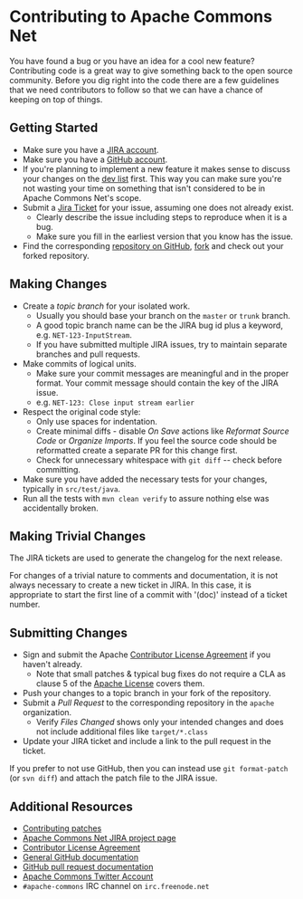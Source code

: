 <!---
 Licensed to the Apache Software Foundation (ASF) under one or more
 contributor license agreements.  See the NOTICE file distributed with
 this work for additional information regarding copyright ownership.
 The ASF licenses this file to You under the Apache License, Version 2.0
 (the "License"); you may not use this file except in compliance with
 the License.  You may obtain a copy of the License at

      http://www.apache.org/licenses/LICENSE-2.0

 Unless required by applicable law or agreed to in writing, software
 distributed under the License is distributed on an "AS IS" BASIS,
 WITHOUT WARRANTIES OR CONDITIONS OF ANY KIND, either express or implied.
 See the License for the specific language governing permissions and
 limitations under the License.
-->
<!---
 +======================================================================+
 |****                                                              ****|
 |****      THIS FILE IS GENERATED BY THE COMMONS BUILD PLUGIN      ****|
 |****                    DO NOT EDIT DIRECTLY                      ****|
 |****                                                              ****|
 +======================================================================+
 | TEMPLATE FILE: contributing-md-template.md                           |
 | commons-build-plugin/trunk/src/main/resources/commons-xdoc-templates |
 +======================================================================+
 |                                                                      |
 | 1) Re-generate using: mvn commons-build:contributing-md              |
 |                                                                      |
 | 2) Set the following properties in the component's pom:              |
 |    - commons.jira.id  (required, alphabetic, upper case)             |
 |                                                                      |
 | 3) Example Properties                                                |
 |                                                                      |
 |  <properties>                                                        |
 |    <commons.jira.id>MATH</commons.jira.id>                           |
 |  </properties>                                                       |
 |                                                                      |
 +======================================================================+
--->
Contributing to Apache Commons Net
======================

You have found a bug or you have an idea for a cool new feature? Contributing code is a great way to give something back to
the open source community. Before you dig right into the code there are a few guidelines that we need contributors to
follow so that we can have a chance of keeping on top of things.

Getting Started
---------------

+ Make sure you have a [JIRA account](https://issues.apache.org/jira/).
+ Make sure you have a [GitHub account](https://github.com/signup/free).
+ If you're planning to implement a new feature it makes sense to discuss your changes on the [dev list](https://commons.apache.org/mail-lists.html) first. This way you can make sure you're not wasting your time on something that isn't considered to be in Apache Commons Net's scope.
+ Submit a [Jira Ticket][jira] for your issue, assuming one does not already exist.
  + Clearly describe the issue including steps to reproduce when it is a bug.
  + Make sure you fill in the earliest version that you know has the issue.
+ Find the corresponding [repository on GitHub](https://github.com/apache/?query=commons-),
[fork](https://help.github.com/articles/fork-a-repo/) and check out your forked repository.

Making Changes
--------------

+ Create a _topic branch_ for your isolated work.
  * Usually you should base your branch on the `master` or `trunk` branch.
  * A good topic branch name can be the JIRA bug id plus a keyword, e.g. `NET-123-InputStream`.
  * If you have submitted multiple JIRA issues, try to maintain separate branches and pull requests.
+ Make commits of logical units.
  * Make sure your commit messages are meaningful and in the proper format. Your commit message should contain the key of the JIRA issue.
  * e.g. `NET-123: Close input stream earlier`
+ Respect the original code style:
  + Only use spaces for indentation.
  + Create minimal diffs - disable _On Save_ actions like _Reformat Source Code_ or _Organize Imports_. If you feel the source code should be reformatted create a separate PR for this change first.
  + Check for unnecessary whitespace with `git diff` -- check before committing.
+ Make sure you have added the necessary tests for your changes, typically in `src/test/java`.
+ Run all the tests with `mvn clean verify` to assure nothing else was accidentally broken.

Making Trivial Changes
----------------------

The JIRA tickets are used to generate the changelog for the next release.

For changes of a trivial nature to comments and documentation, it is not always necessary to create a new ticket in JIRA.
In this case, it is appropriate to start the first line of a commit with '(doc)' instead of a ticket number.


Submitting Changes
------------------

+ Sign and submit the Apache [Contributor License Agreement][cla] if you haven't already.
  * Note that small patches & typical bug fixes do not require a CLA as
    clause 5 of the [Apache License](https://www.apache.org/licenses/LICENSE-2.0.html#contributions)
    covers them.
+ Push your changes to a topic branch in your fork of the repository.
+ Submit a _Pull Request_ to the corresponding repository in the `apache` organization.
  * Verify _Files Changed_ shows only your intended changes and does not
  include additional files like `target/*.class`
+ Update your JIRA ticket and include a link to the pull request in the ticket.

If you prefer to not use GitHub, then you can instead use
`git format-patch` (or `svn diff`) and attach the patch file to the JIRA issue.


Additional Resources
--------------------

+ [Contributing patches](https://commons.apache.org/patches.html)
+ [Apache Commons Net JIRA project page][jira]
+ [Contributor License Agreement][cla]
+ [General GitHub documentation](https://help.github.com/)
+ [GitHub pull request documentation](https://help.github.com/articles/creating-a-pull-request/)
+ [Apache Commons Twitter Account](https://twitter.com/ApacheCommons)
+ `#apache-commons` IRC channel on `irc.freenode.net`

[cla]:https://www.apache.org/licenses/#clas
[jira]:https://issues.apache.org/jira/browse/NET
